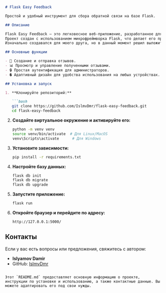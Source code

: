 
```markdown
# Flask Easy Feedback

Простой и удобный инструмент для сбора обратной связи на базе Flask.

## Описание

Flask Easy Feedback — это легковесное веб-приложение, разработанное для сбора и управления обратной связью от пользователей.
Проект создан с использованием микрофреймворка Flask, что делает его простым в настройке и расширении.
Изначально создавался для моего друга, но в данный момент решил выложить проект на github.

## Основные функции

- 📝 Создание и отправка отзывов.
- 📊 Просмотр и управление полученными отзывами.
- 🔒 Простая аутентификация для администраторов.
- � Адаптивный дизайн для удобства использования на любых устройствах.

## Установка и запуск

1. **Клонируйте репозиторий:**

   ```bash
   git clone https://github.com/IslmvDmr/flask-easy-feedback.git
   cd flask-easy-feedback
   ```

2. **Создайте виртуальное окружение и активируйте его:**

   ```bash
   python -m venv venv
   source venv/bin/activate  # Для Linux/MacOS
   venv\Scripts\activate      # Для Windows
   ```

3. **Установите зависимости:**

   ```bash
   pip install -r requirements.txt
   ```

4. **Настройте базу данных:**

   ```bash
   flask db init
   flask db migrate
   flask db upgrade
   ```

5. **Запустите приложение:**

   ```bash
   flask run
   ```

6. **Откройте браузер и перейдите по адресу:**

   ```
   http://127.0.0.1:5000/
   ```


## Контакты

Если у вас есть вопросы или предложения, свяжитесь с автором:

- **Islyamov Damir**
- GitHub: [IslmvDmr](https://github.com/IslmvDmr)
```

Этот `README.md` предоставляет основную информацию о проекте, инструкции по установке и использованию, а также контактные данные. Вы можете адаптировать его под свои нужды.
